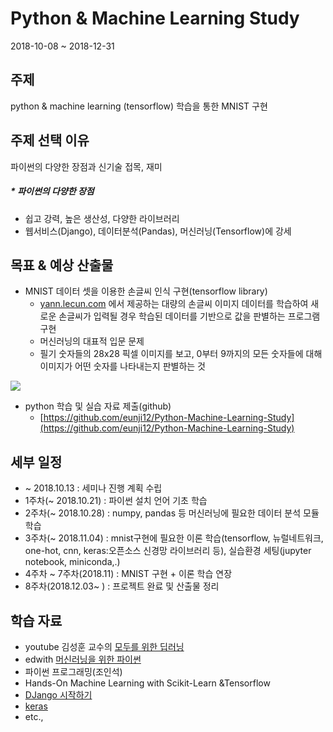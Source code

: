 # Python & Machine Learning Study
2018-10-08 ~ 2018-12-31
## 주제
python & machine learning (tensorflow) 학습을 통한 MNIST 구현

## 주제 선택 이유
파이썬의 다양한 장점과 신기술 접목, 재미

##### * 파이썬의 다양한 장점
- 쉽고 강력, 높은 생산성, 다양한 라이브러리
- 웹서비스(Django), 데이터분석(Pandas), 머신러닝(Tensorflow)에 강세 

## 목표 & 예상 산출물
- MNIST 데이터 셋을 이용한 손글씨 인식 구현(tensorflow library)
	- [yann.lecun.com](http://yann.lecun.com/exdb/mnist/) 에서 제공하는 대량의 손글씨 이미지 데이터를 학습하여 새로운 손글씨가 입력될 경우 학습된 데이터를 기반으로 값을 판별하는 프로그램 구현  
	- 머신러닝의 대표적 입문 문제
	- 필기 숫자들의 28x28 픽셀 이미지를 보고, 0부터 9까지의 모든 숫자들에 대해 이미지가 어떤 숫자를 나타내는지 판별하는 것

<img src="https://tensorflowkorea.gitbooks.io/tensorflow-kr/content/g3doc/images/mnist_digits.png"/>  


- python 학습 및 실습 자료 제출(github)
 	- [https://github.com/eunji12/Python-Machine-Learning-Study](https://github.com/eunji12/Python-Machine-Learning-Study)  
	
## 세부 일정

- ~ 2018.10.13 : 세미나 진행 계획 수립
- 1주차(~ 2018.10.21) : 파이썬 설치 언어 기초 학습
- 2주차(~ 2018.10.28) : numpy, pandas 등 머신러닝에 필요한 데이터 분석 모듈 학습
- 3주차(~ 2018.11.04) : mnist구현에 필요한 이론 학습(tensorflow, 뉴럴네트워크, one-hot, cnn, keras:오픈소스 신경망 라이브러리 등), 실습환경 세팅(jupyter notebook, miniconda,.)
- 4주차 ~ 7주차(2018.11) : MNIST 구현 + 이론 학습 연장
- 8주차(2018.12.03~ ) : 프로젝트 완료 및 산출물 정리 

## 학습 자료
- youtube 김성훈 교수의 [모두를 위한 딥러닝](https://www.youtube.com/playlist?list=PLlMkM4tgfjnLSOjrEJN31gZATbcj_MpUm)
- edwith [머신러닝을 위한 파이썬](https://www.edwith.org/aipython)
- 파이썬 프로그래밍(조인석)
- Hands-On Machine Learning with Scikit-Learn &Tensorflow
- [DJango 시작하기](http://heiswed.tistory.com/entry/%EC%9E%A5%EA%B3%A0-%EA%B0%9C%EB%B0%9C-%ED%99%98%EA%B2%BD-%EC%9D%B4%ED%81%B4%EB%A6%BD%EC%8A%A4-%EC%84%A4%EC%B9%98-%EB%B0%8F-%EC%84%A4%EC%A0%95%ED%95%98%EA%B8%B0?category=616442)
- [keras](https://keras.io/)
- etc.,

